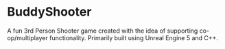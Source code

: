 # BuddyShooter
A fun 3rd Person Shooter game created with the idea of supporting co-op/multiplayer functionality. Primarily built using Unreal Engine 5 and C++.
